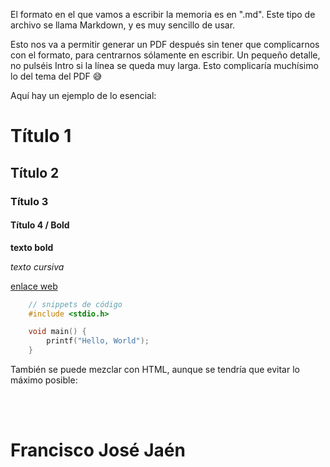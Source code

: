 El formato en el que vamos a escribir la memoria es en ".md". Este tipo de archivo se llama Markdown, y es muy sencillo de usar.

Esto nos va a permitir generar un PDF después sin tener que complicarnos con el formato, para centrarnos sólamente en escribir.
Un pequeño detalle, no pulséis Intro si la línea se queda muy larga. Esto complicaría muchísimo lo del tema del PDF 😅

Aquí hay un ejemplo de lo esencial:

# Título 1
## Título 2
### Título 3
#### Título 4 / Bold

**texto bold**

*texto cursiva*

[enlace web](https://google.es)

<!-- En vez de "c", pon "kotlin" o el lenguaje que uses en el snippet -->
```c 
    // snippets de código
    #include <stdio.h>

    void main() {
        printf("Hello, World");
    }
```

También se puede mezclar con HTML, aunque se tendría que evitar lo máximo posible:

<br>
<br>

# Francisco José Jaén
<!-- Escribe aquí -->


<br>
<br>
